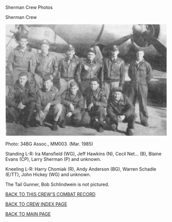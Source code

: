 
Sherman Crew Photos






 




Sherman Crew  
  

![](Sherman.jpg)  

Photo: 34BG Assoc., MM003. (Mar. 1985\)  

Standing L-R: Ira Mansfield (WG), Jeff Hawkins (N), Cecil Net... (B), Blaine Evans (CP), Larry Sherman (P) and unknown.  

Kneeling L-R: Harry Chomiak (R), Andy Anderson (BG), Warren Schadle (E/TT), John Hickey (WG) and unknown.  

The Tail Gunner, Bob Schlindwein is not pictured.  

  

[BACK TO THIS CREW'S COMBAT RECORD](../crews/Sherman.md)  

[BACK TO CREW INDEX PAGE](../000crews.md)  

[BACK TO MAIN PAGE](../index.md)



